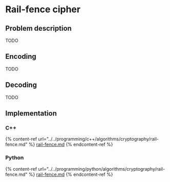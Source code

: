 # Rail-fence cipher

## Problem description

TODO

## Encoding

TODO

## Decoding

TODO

## Implementation

### C++

{% content-ref url="../../programming/c++/algorithms/cryptography/rail-fence.md" %}
[rail-fence.md](../../programming/c++/algorithms/cryptography/rail-fence.md)
{% endcontent-ref %}

### Python

{% content-ref url="../../programming/python/algorithms/cryptography/rail-fence.md" %}
[rail-fence.md](../../programming/python/algorithms/cryptography/rail-fence.md)
{% endcontent-ref %}
